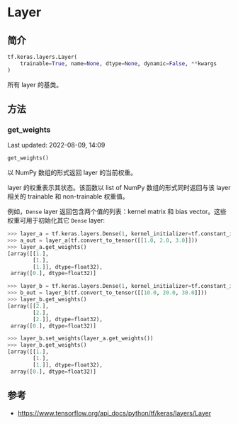 # Layer

## 简介

```python
tf.keras.layers.Layer(
    trainable=True, name=None, dtype=None, dynamic=False, **kwargs
)
```

所有 layer 的基类。

## 方法

### get_weights

Last updated: 2022-08-09, 14:09

```python
get_weights()
```

以 NumPy 数组的形式返回 layer 的当前权重。

layer 的权重表示其状态。该函数以 list of NumPy 数组的形式同时返回与该 layer 相关的 trainable 和 non-trainable 权重值。

例如，`Dense` layer 返回包含两个值的列表：kernel matrix 和 bias vector。这些权重可用于初始化其它 `Dense` layer:

```python
>>> layer_a = tf.keras.layers.Dense(1, kernel_initializer=tf.constant_initializer(1.0))
>>> a_out = layer_a(tf.convert_to_tensor([[1.0, 2.0, 3.0]]))
>>> layer_a.get_weights()
[array([[1.],
        [1.],
        [1.]], dtype=float32),
 array([0.], dtype=float32)]

>>> layer_b = tf.keras.layers.Dense(1, kernel_initializer=tf.constant_initializer(2.0))
>>> b_out = layer_b(tf.convert_to_tensor([[10.0, 20.0, 30.0]]))
>>> layer_b.get_weights()
[array([[2.],
        [2.],
        [2.]], dtype=float32),
 array([0.], dtype=float32)]

>>> layer_b.set_weights(layer_a.get_weights())
>>> layer_b.get_weights()
[array([[1.],
        [1.],
        [1.]], dtype=float32),
 array([0.], dtype=float32)]
```

## 参考

- https://www.tensorflow.org/api_docs/python/tf/keras/layers/Layer
